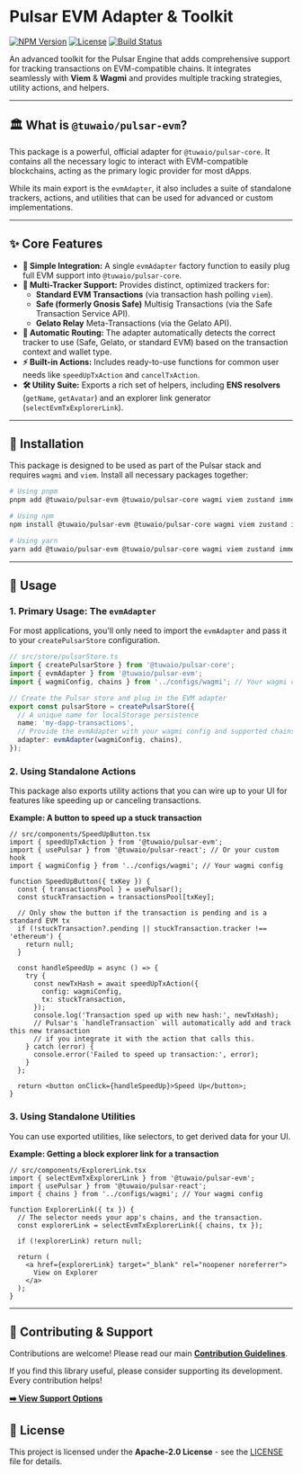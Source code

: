 # Pulsar EVM Adapter & Toolkit

[![NPM Version](https://img.shields.io/npm/v/@tuwaio/pulsar-evm.svg)](https://www.npmjs.com/package/@tuwaio/pulsar-evm)
[![License](https://img.shields.io/npm/l/@tuwaio/pulsar-evm.svg)](./LICENSE)
[![Build Status](https://img.shields.io/github/actions/workflow/status/TuwaIO/pulsar-core/release.yml?branch=main)](https://github.com/TuwaIO/pulsar-core/actions)

An advanced toolkit for the Pulsar Engine that adds comprehensive support for tracking transactions on EVM-compatible chains. It integrates seamlessly with **Viem** & **Wagmi** and provides multiple tracking strategies, utility actions, and helpers.

---

## 🏛️ What is `@tuwaio/pulsar-evm`?

This package is a powerful, official adapter for `@tuwaio/pulsar-core`. It contains all the necessary logic to interact with EVM-compatible blockchains, acting as the primary logic provider for most dApps.

While its main export is the `evmAdapter`, it also includes a suite of standalone trackers, actions, and utilities that can be used for advanced or custom implementations.

---

## ✨ Core Features

- **🔌 Simple Integration:** A single `evmAdapter` factory function to easily plug full EVM support into `@tuwaio/pulsar-core`.
- **🎯 Multi-Tracker Support:** Provides distinct, optimized trackers for:
  - **Standard EVM Transactions** (via transaction hash polling `viem`).
  - **Safe (formerly Gnosis Safe)** Multisig Transactions (via the Safe Transaction Service API).
  - **Gelato Relay** Meta-Transactions (via the Gelato API).
- **🤖 Automatic Routing:** The adapter automatically detects the correct tracker to use (Safe, Gelato, or standard EVM) based on the transaction context and wallet type.
- **⚡ Built-in Actions:** Includes ready-to-use functions for common user needs like `speedUpTxAction` and `cancelTxAction`.
- **🛠️ Utility Suite:** Exports a rich set of helpers, including **ENS resolvers** (`getName`, `getAvatar`) and an explorer link generator (`selectEvmTxExplorerLink`).

---

## 💾 Installation

This package is designed to be used as part of the Pulsar stack and requires `wagmi` and `viem`. Install all necessary packages together:

```bash
# Using pnpm
pnpm add @tuwaio/pulsar-evm @tuwaio/pulsar-core wagmi viem zustand immer

# Using npm
npm install @tuwaio/pulsar-evm @tuwaio/pulsar-core wagmi viem zustand immer

# Using yarn
yarn add @tuwaio/pulsar-evm @tuwaio/pulsar-core wagmi viem zustand immer
```

---

## 🚀 Usage

### 1\. Primary Usage: The `evmAdapter`

For most applications, you'll only need to import the `evmAdapter` and pass it to your `createPulsarStore` configuration.

```ts
// src/store/pulsarStore.ts
import { createPulsarStore } from '@tuwaio/pulsar-core';
import { evmAdapter } from '@tuwaio/pulsar-evm';
import { wagmiConfig, chains } from '../configs/wagmi'; // Your wagmi config

// Create the Pulsar store and plug in the EVM adapter
export const pulsarStore = createPulsarStore({
  // A unique name for localStorage persistence
  name: 'my-dapp-transactions',
  // Provide the evmAdapter with your wagmi config and supported chains
  adapter: evmAdapter(wagmiConfig, chains),
});
```

### 2\. Using Standalone Actions

This package also exports utility actions that you can wire up to your UI for features like speeding up or canceling transactions.

**Example: A button to speed up a stuck transaction**

```tsx
// src/components/SpeedUpButton.tsx
import { speedUpTxAction } from '@tuwaio/pulsar-evm';
import { usePulsar } from '@tuwaio/pulsar-react'; // Or your custom hook
import { wagmiConfig } from '../configs/wagmi'; // Your wagmi config

function SpeedUpButton({ txKey }) {
  const { transactionsPool } = usePulsar();
  const stuckTransaction = transactionsPool[txKey];

  // Only show the button if the transaction is pending and is a standard EVM tx
  if (!stuckTransaction?.pending || stuckTransaction.tracker !== 'ethereum') {
    return null;
  }

  const handleSpeedUp = async () => {
    try {
      const newTxHash = await speedUpTxAction({
        config: wagmiConfig,
        tx: stuckTransaction,
      });
      console.log('Transaction sped up with new hash:', newTxHash);
      // Pulsar's `handleTransaction` will automatically add and track this new transaction
      // if you integrate it with the action that calls this.
    } catch (error) {
      console.error('Failed to speed up transaction:', error);
    }
  };

  return <button onClick={handleSpeedUp}>Speed Up</button>;
}
```

### 3\. Using Standalone Utilities

You can use exported utilities, like selectors, to get derived data for your UI.

**Example: Getting a block explorer link for a transaction**

```tsx
// src/components/ExplorerLink.tsx
import { selectEvmTxExplorerLink } from '@tuwaio/pulsar-evm';
import { usePulsar } from '@tuwaio/pulsar-react';
import { chains } from '../configs/wagmi'; // Your wagmi config

function ExplorerLink({ tx }) {
  // The selector needs your app's chains, and the transaction.
  const explorerLink = selectEvmTxExplorerLink({ chains, tx });

  if (!explorerLink) return null;

  return (
    <a href={explorerLink} target="_blank" rel="noopener noreferrer">
      View on Explorer
    </a>
  );
}
```

---

## 🤝 Contributing & Support

Contributions are welcome! Please read our main **[Contribution Guidelines](https://github.com/TuwaIO/workflows/blob/main/CONTRIBUTING.md)**.

If you find this library useful, please consider supporting its development. Every contribution helps!

[**➡️ View Support Options**](https://github.com/TuwaIO/workflows/blob/main/Donation.md)

## 📄 License

This project is licensed under the **Apache-2.0 License** - see the [LICENSE](./LICENSE) file for details.
